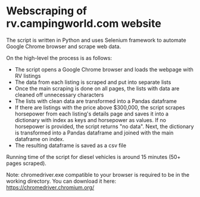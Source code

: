 # Webscraping of rv.campingworld.com website

The script is written in Python and uses Selenium framework to automate Google Chrome browser and scrape web data.

On the high-level the process is as follows:
- The script opens a Google Chrome browser and loads the webpage with RV listings
- The data from each listing is scraped and put into separate lists
- Once the main scraping is done on all pages, the lists with data are cleaned off unnecessary characters
- The lists with clean data are transformed into a Pandas dataframe
- If there are listings with the price above $300,000, the script scrapes horsepower from each listing's details page and saves it into a dictionary with index as keys and horsepower as values. If no horsepower is provided, the script returns "no data". Next, the dictionary is transformed into a Pandas dataframe and joined with the main dataframe on index.
- The resulting dataframe is saved as a csv file

Running time of the script for diesel vehicles is around 15 minutes (50+ pages scraped).

Note: chromedriver.exe compatible to your browser is required to be in the working directory.
You can download it here:
https://chromedriver.chromium.org/
